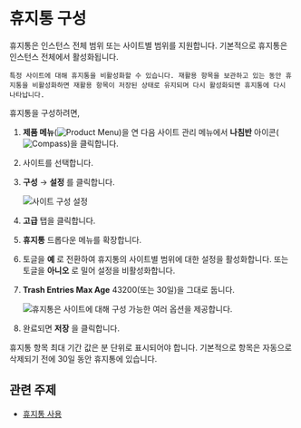 # 휴지통 구성

휴지통은 인스턴스 전체 범위 또는 사이트별 범위를 지원합니다. 기본적으로 휴지통은 인스턴스 전체에서 활성화됩니다.

```{tip}
특정 사이트에 대해 휴지통을 비활성화할 수 있습니다. 재활용 항목을 보관하고 있는 동안 휴지통을 비활성화하면 재활용 항목이 저장된 상태로 유지되며 다시 활성화되면 휴지통에 다시 나타납니다.
```

휴지통을 구성하려면,

1. **제품 메뉴**(![Product Menu](../../images/icon-product-menu.png))을 연 다음 사이트 관리 메뉴에서 **나침반** 아이콘(![Compass](../../images/icon-compass.png))을 클릭합니다.
1. 사이트를 선택합니다.
1. **구성** &rarr; **설정** 를 클릭합니다.

   ![사이트 구성 설정](./configuring-the-recycle-bin/images/01.png)

1. **고급** 탭을 클릭합니다.
1. **휴지통** 드롭다운 메뉴를 확장합니다.
1. 토글을 **예** 로 전환하여 휴지통의 사이트별 범위에 대한 설정을 활성화합니다. 또는 토글을 **아니오** 로 밀어 설정을 비활성화합니다.
1. **Trash Entries Max Age** 43200(또는 30일)을 그대로 둡니다.

    ![휴지통은 사이트에 대해 구성 가능한 여러 옵션을 제공합니다.](./configuring-the-recycle-bin/images/02.png)

1. 완료되면 **저장** 을 클릭합니다.

휴지통 항목 최대 기간 값은 분 단위로 표시되어야 합니다. 기본적으로 항목은 자동으로 삭제되기 전에 30일 동안 휴지통에 있습니다.

## 관련 주제

* [휴지통 사용](./using-the-recycle-bin.md)
